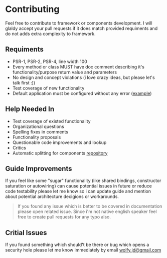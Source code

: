 # Contributing
Feel free to contribute to framework or components development. I will glaldy accept your pull requests if it does match provided requiments and do not adds extra complexity to framework.

## Requiments
* PSR-1, PSR-2, PSR-4, line width 100
* Every method or class MUST have doc comment describing it's functionality/purpose return value and parameters
* No design and concept violations (i love crazy ideas, but please let's talk first :))
* Test coverage of new functionality
* Default application must be configured without any error ([example](https://travis-ci.org/spiral/application/jobs/97466657))

## Help Needed In
* Test coverage of existed functionality
* Organizational questions
* Spelling fixes in comments
* Functionality proposals
* Questionable code improvements and lookup
* Critics
* Automatic splitting for components [repository](https://github.com/spiral/components)

## Guide Improvements
If you feel like some "sugar" functionality (like shared bindings, constructor saturation or autowiring) can cause potential issues in future or reduce code testability please let me know so i can update guide and mention about potential architecture decigions or workarounds.

> If you found any issue which is better to be covered in documentation please open related issue. Since i'm not native english speaker feel free to create pull requests for any typo also.

## Critial Issues
If you found something which should't be there or bug which opens a security hole please let me know immediately by email wolfy.jd@gmail.com
